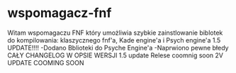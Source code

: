 # wspomagacz-fnf
Witam wspomagaczu FNF który umożliwia szybkie zainstlowanie biblotek do kompilowania: klaszycznego fnf'a, Kade engine'a i Psych engine'a
1.5 UPDATE!!!!
-Dodano Bblioteki do Psyche Engine'a
-Naprwiono pewne błedy 
CAŁY CHANGELOG W OPSIE WERSJI
1.5 update Relese coomnig soon
2V UPDATE
COOMING SOON
